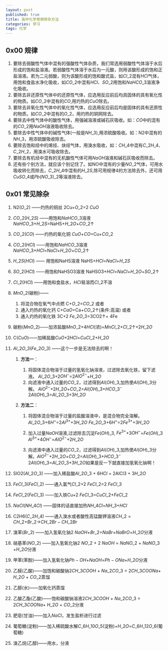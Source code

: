 ```yaml
---
layout: post  
published: true
title: 高中化学常用除杂方法
categories: 学习
tags: 化学
---
```


## 0x00 规律

 1. 要除去弱酸性气体中混有的强酸性气体杂质，我们常选用弱酸性气体溶于水后形成的饱和盐溶液。若弱酸性气体溶于水后为一元酸，则用该酸形成的饱和正盐溶液。若为二元弱酸，则为该酸形成的饱和酸式盐，如$Cl\_2$混有$HCl$气体，用饱和食盐水净化吸收，如$CO\_2$中混有$HCl$、$SO\_2$用饱和$NaHCO\_3$溶液净化吸收。 
 2. 要除去非还原性气体中的还原性气体，应选用反应前后均具固体的具有氧化性的物质。如$CO\_2$中混有的$CO$,用灼热的$CuO$除去。 
 3. 要除去非氧化性气体中的氧化性气体，应选用反应前后均是固体的具有还原性的物质。如$CO\_2$中混有的$O\_2$，用灼热的铜网除去。 
 4. 要除去中性气体中的酸性气体，用强碱溶液或碱石灰吸收。如：$CO$中的混有的$CO\_2$用$NaOH$溶液吸收除去。 
 5. 要除去中性气体中的碱性气体(一般是$NH\_3$),用浓硫酸吸收。如：N2中混有的$NH\_3$，用浓硫酸吸收除去。 
 6. 要除去饱和烃中的烯烃、炔烃气体，用溴水吸收，如：$CH\_4$中混有$C\_2H\_4$、$C\_2H\_2$，用溴水可吸收除去。 
 7. 要除去有机烃中混有的无机酸性气体可用$NaOH$溶液和碱石灰吸收而除去。 
 8. 还有些个别方法，就应该个别记住了。如NO中混有的少量$NO\_2$气体，可用水吸收转化而除去，$C\_2H\_4$中混有的$H\_2S$,除可用规律4的方法除去外，还可用$CuSO\_4$或$Pb(NO\_3)\_2$等溶液除去。
 
## 0x01 常见除杂

1. N2($O\_2$) ——灼热的铜丝 2Cu+$O\_2$=2 $CuO$  
2. $CO\_2$($H\_2S$) ——用饱和$NaHCO\_3$溶液 $NaHCO\_3$+$H\_2S$=NaHS+$H\_2O$+$CO\_2$↑  
3. $CO\_2$($CO$) ——灼热的氧化铜 $CuO$+$CO$=Cu+$CO\_2$  
4. $CO\_2$($HCl$) ——用饱和$NaHCO\_3$溶液 $NaHCO\_3$+$HCl$=$NaCl$+$H\_2O$+$CO\_2$↑  
5. $H\_2S$($HCl$) —— 用饱和NaHS溶液 NaHS+$HCl$=$NaCl$+$H\_2S$  
6. $SO\_2$($HCl$) ——用饱和NaHSO3溶液 NaHSO3+$HCl$=$NaCl$+$H\_2O$+$SO\_2$↑  
7. $Cl\_2$($HCl$) ——用饱和食盐水，$HCl$易溶而$Cl\_2$不溶     
8. $MnO\_2$(碳粉)——

    1. 将混合物在氧气中点燃 C+$O\_2$=$CO\_2$ 或者
    2. 通入灼热的氧化钙 C+$CaO$=Ca+$CO\_2$↑(条件:高温) 或者
    3. 通入灼热的氧化铁 3C+2 $Fe\_2O\_3$=3CO2↑+ 4Fe  

9. 碳粉($MnO\_2$)——加浓盐酸$MnO\_2$+4$HCl$(浓)=$MnCl\_2$+$Cl\_2$↑+2$H\_2O$  
10. C($CuO$)——加稀盐酸$CuO$+2$HCl$=$CuCl\_2$+$H\_2O$  
11. $Al\_2O\_3$($Fe\_2O\_3$) ——这个一步是无法除去的啊！  

    1. **方法一**： 
        1. 将固体混合物溶于过量的氢氧化钠溶液，过滤除去氧化铁，留下滤液。 $Al\_2O\_3$+2$OH^{-}$=2$AlO^{2-}$+$H\_2O$ 
        2. 向滤液中通入过量的$CO\_2$，过滤得到$Al(OH)\_3$,加热使$Al(OH)\_3$分解。 $AlO^{2-}$+2$H\_2O$+$CO\_2$=$Al(OH)\_3$+$HCO\_3^-$ 2$Al(OH)\_3$=$Al\_2O\_3$+3$H\_2O$   
    
    2. **方法二**：     
    
        1.  将固体混合物溶于过量的盐酸溶液中，是混合物完全溶解。 $Al\_2O\_3$+6$H^+$=2$Al^{3+}$+3$H\_2O$ $Fe\_2O\_3$+6$H^+$=2$Fe^{3+}$+3$H\_2O$     
        
        2. 加入过量$NaOH$溶液,过滤除去沉淀$Fe(OH)\_3$, $Fe^{3+}$+3$OH^{-}$=$Fe(OH)\_3$ $Al^{3+}$+4$OH^{-}$=$AlO^{2-}$+2$H\_2O$  
        
        3. 向滤液中通入过量的$CO\_2$，过滤得到$Al(OH)\_3$,加热使$Al(OH)\_3$分解。$AlO^{2-}$+2$H\_2O$+$CO\_2$=$Al(OH)\_3$+$HCO\_3^-$ 2$Al(OH)\_3$=$Al\_2O\_3$+3$H\_2O$如果是反一下就直接加氢氧化钠啊！  
    

12. SIO2($Al\_2O\_3$) ——加入稀盐酸$Al\_2O\_3$ + 6$HCl$ = 2AlCl3 + 3$H\_2O$  
13. $FeCl\_3$($FeCl\_2$) ——通入氯气$Cl\_2$+2 $FeCl\_2$=2 $FeCl\_3$   
14. $FeCl\_2$($FeCl\_3$) ——加入铁Cu+2 $FeCl\_3$=$CuCl\_2$+$FeCl\_2$  
15. $NaCl$($NH\_4Cl$) ——固体的话直接加热$NH\_4Cl$=$NH\_3$+$HCl$  
16. C2H6($C\_2H\_4$) ——通入溴水或者酸性高锰酸钾溶液$CH\_2=CH\_2$+$Br\_2$→$CH\_2Br-CH\_2Br$  
17. 溴苯($Br\_2$) ——加入氢氧化钠2 $NaOH$+$Br\_2$=$NaBr$+$NaBrO$+$H\_2O$分液  
18. 硝基苯($NO\_2$) ——加入氢氧化钠2 $NO\_2$ + 2 $NaOH$ = $NaNO\_2$ + $NaNO\_3$ +$H\_2O$分液  
19. 甲苯(苯酚)——加入氢氧化钠$Ph-OH$+$NaOH$=$Ph-ONa$+$H\_2O$分液  
20. 乙醛(乙酸)——加饱和碳酸钠2$CH\_3COOH$ + $Na\_2CO\_3$ = 2$CH\_3COONa$+ $H\_2O$ + $CO\_2$蒸馏
21. 乙醇(水)——加氧化钙蒸馏  
22. 乙酸乙酯(乙酸)——饱和碳酸钠溶液2$CH\_3COOH$ + $Na\_2CO\_3$ = 2$CH\_3COONa$+ $H\_2O$ + $CO\_2$分液  
23. 肥皂(甘油)——加入$NaCl$，发生盐析进行过滤  
24. 葡萄糖(淀粉)——加入稀硫酸水解$C\_6H\_{10}O\_5$(淀粉)+$H\_2O$=$C\_6H\_{12}O\_6$(葡萄糖)  
25. 溴乙烷(乙醇)——用水，分液 